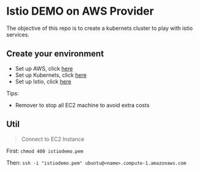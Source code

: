 # Istio DEMO on AWS Provider

The objective of this repo is to create a kubernets cluster to play with istio services.

## Create your environment

- Set up AWS, click [here](setup_aws.md)
- Set up Kubernets, click [here](setup_kubernetes.md)
- Set up Istio, click [here](setup_istio.md)

Tips:
- Remover to stop all EC2 machine to avoid extra costs

## Util

> Connect to EC2 Instance

First: `chmod 400 istiodemo.pem`

Then: `ssh -i "istiodemo.pem" ubuntu@<name>.compute-1.amazonaws.com`
